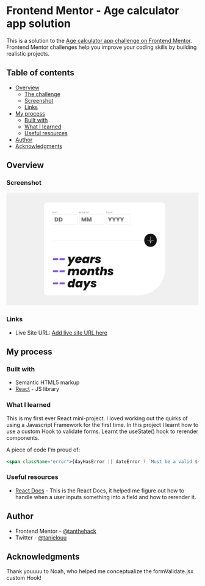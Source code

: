 # Frontend Mentor - Age calculator app solution

This is a solution to the [Age calculator app challenge on Frontend Mentor](https://www.frontendmentor.io/challenges/age-calculator-app-dF9DFFpj-Q). Frontend Mentor challenges help you improve your coding skills by building realistic projects. 

## Table of contents

- [Overview](#overview)
  - [The challenge](#the-challenge)
  - [Screenshot](#screenshot)
  - [Links](#links)
- [My process](#my-process)
  - [Built with](#built-with)
  - [What I learned](#what-i-learned)
  - [Useful resources](#useful-resources)
- [Author](#author)
- [Acknowledgments](#acknowledgments)


## Overview

### Screenshot

![Screenshot](./screenshot.png)


### Links
- Live Site URL: [Add live site URL here](https://your-live-site-url.com)

## My process

### Built with

- Semantic HTML5 markup
- [React](https://reactjs.org/) - JS library


### What I learned

This is my first ever React mini-project. I loved working out the quirks of using a Javascript Framework for the first time. In this project I learnt how to use a custom Hook to validate forms. Learnt the useState() hook to rerender components.

A piece of code I'm proud of:
```jsx
<span className="error">{dayHasError || dateError ? `Must be a valid ${dayHasError ? "day" : "date"}` : null}</span>
```

### Useful resources

- [React Docs](https://react.dev/learn) - This is the React Docs, it helped me figure out how to handle when a user inputs something into a field and how to rerender it.

## Author

- Frontend Mentor - [@tanthehack](https://www.frontendmentor.io/profile/tanthehack)
- Twitter - [@tanielouu](https://www.twitter.com/tanielouu)

## Acknowledgments

Thank youuuu to Noah, who helped me conceptualize the formValidate.jsx custom Hook!
